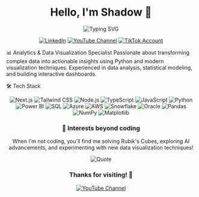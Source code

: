 <div align="center">
   <h1>
      Hello, I'm Shadow 👋
   </h1>
</div>
<div align="center">
   <img src="https://readme-typing-svg.herokuapp.com?font=Fira+Code&pause=1000&center=true&vCenter=true&width=435&lines=Web+Development;Visualization+Expert;Data+Scientist;Machine+Learning" alt="Typing SVG" />
</div>

<p align="center">
   <a href="https://www.linkedin.com/in/ponleu-srean-091039211"><img src="https://img.shields.io/badge/LinkedIn-0077B5?style=for-the-badge&logo=linkedin&logoColor=white" alt="LinkedIn"/></a>
   <a href="https://www.youtube.com/@shadowlegend399"><img src="https://img.shields.io/badge/YouTube-FF0000?style=for-the-badge&logo=youtube&logoColor=white" alt="YouTube Channel"/></a>
   <a href="https://www.tiktok.com/@_legend_shadow_"><img src="https://img.shields.io/badge/TikTok-000000?style=for-the-badge&logo=tiktok&logoColor=white" alt="TikTok Account"/></a>
</p>

📊 Analytics & Data Visualization Specialist
 Passionate about transforming complex data into actionable insights using Python and modern visualization techniques. Experienced in data analysis, statistical modeling, and building interactive dashboards.

🛠️ Tech Stack
<div align="center">
   <img src="https://img.shields.io/badge/Next.js-000000?style=for-the-badge&logo=next.js&logoColor=white" alt="Next.js"/>
   <img src="https://img.shields.io/badge/Tailwind_CSS-38B2AC?style=for-the-badge&logo=tailwind-css&logoColor=white" alt="Tailwind CSS"/>
   <img src="https://img.shields.io/badge/Node.js-339933?style=for-the-badge&logo=nodedotjs&logoColor=white" alt="Node.js"/>
   <img src="https://img.shields.io/badge/TypeScript-3178C6?style=for-the-badge&logo=typescript&logoColor=white" alt="TypeScript"/>
   <img src="https://img.shields.io/badge/JavaScript-F7DF1E?style=for-the-badge&logo=javascript&logoColor=black" alt="JavaScript"/>
   <img src="https://img.shields.io/badge/Python-3776AB?style=for-the-badge&logo=python&logoColor=white" alt="Python"/>
   <img src="https://img.shields.io/badge/Power_BI-F2C811?style=for-the-badge&logo=powerbi&logoColor=black" alt="Power BI"/>
   <img src="https://img.shields.io/badge/SQL-4479A1?style=for-the-badge&logo=sql&logoColor=white" alt="SQL"/>
   <img src="https://img.shields.io/badge/Azure-0078D4?style=for-the-badge&logo=microsoftazure&logoColor=white" alt="Azure"/>
   <img src="https://img.shields.io/badge/AWS-232F3E?style=for-the-badge&logo=amazonaws&logoColor=white" alt="AWS"/>
   <img src="https://img.shields.io/badge/Snowflake-29B5E8?style=for-the-badge&logo=snowflake&logoColor=white" alt="Snowflake"/>
   <img src="https://img.shields.io/badge/Oracle-F80000?style=for-the-badge&logo=oracle&logoColor=white" alt="Oracle"/>
   <img src="https://img.shields.io/badge/Pandas-150458?style=for-the-badge&logo=pandas&logoColor=white" alt="Pandas"/>
   <img src="https://img.shields.io/badge/NumPy-013243?style=for-the-badge&logo=numpy&logoColor=white" alt="NumPy"/>
   <img src="https://img.shields.io/badge/Matplotlib-11557c?style=for-the-badge&logo=python&logoColor=white" alt="Matplotlib"/>
</div>

<div align="center">
<h3>🧩 Interests beyond coding</h3>
   <p>When I'm not coding, you'll find me solving Rubik's Cubes, exploring AI advancements, and experimenting with new data visualization techniques!</p>
</div>

<div align="center">
<img src="https://quotes-github-readme.vercel.app/api?type=horizontal&theme=tokyonight" alt="Quote"/>

<h3>Thanks for visiting! 👋</h3>

<a href="https://www.youtube.com/c/sreanponlek">
   <img src="https://img.shields.io/badge/YouTube-FF0000?style=for-the-badge&logo=youtube&logoColor=white" alt="YouTube Channel"/>
</a>
</div>
